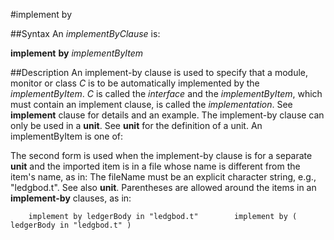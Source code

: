 
#implement by

##Syntax
An _implementByClause_ is:

**implement** **by** _implementByItem_




##Description
An implement-by clause is used to specify that a module, monitor or class _C_ is to be automatically implemented by the _implementByItem_. _C_ is called the _interface_ and the _implementByItem_, which must contain an implement clause, is called the _implementation_. See **implement** clause for details and an example.
The implement-by clause can only be used in a **unit**. See **unit** for the definition of a unit.
An implementByItem is one of:




The second form is used when the implement-by clause is for a separate **unit** and the imported item is in a file whose name is different from the item's name, as in:
The fileName must be an explicit character string, e.g., "ledgbod.t". See also **unit**. Parentheses are allowed around the items in an **implement-by** clauses, as in:


        implement by ledgerBody in "ledgbod.t"        implement by ( ledgerBody in "ledgbod.t" )
